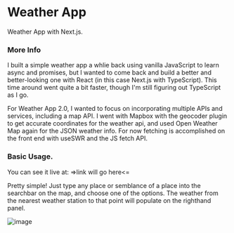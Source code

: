 # Weather App

Weather App with Next.js.

### More Info

I built a simple weather app a whlie back using vanilla JavaScript to learn async and promises, but I wanted to come back and build a better and better-looking one with React (in this case Next.js with TypeScript). This time around went quite a bit faster, though I'm still figuring out TypeScript as I go.

For Weather App 2.0, I wanted to focus on incorporating multiple APIs and services,
including a map API. I went with Mapbox with the geocoder plugin to get accurate coordinates for the weather api, and used Open Weather Map again
for the JSON weather info. For now fetching is accomplished on the front end with useSWR and the JS fetch API.

### Basic Usage.

You can see it live at: =>link will go here<=

Pretty simple! Just type any place or semblance of a place into the searchbar
on the map, and choose one of the options. The weather from the nearest weather station to that point will populate on the righthand panel.

![image]('./public/weatherappscreenshot.png')